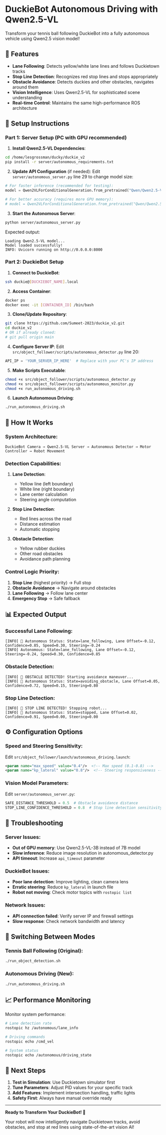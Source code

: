 # DuckieBot Autonomous Driving with Qwen2.5-VL

Transform your tennis ball following DuckieBot into a fully autonomous vehicle using Qwen2.5 vision model!

## 🚗 Features

- **Lane Following**: Detects yellow/white lane lines and follows Duckietown tracks
- **Stop Line Detection**: Recognizes red stop lines and stops appropriately  
- **Obstacle Avoidance**: Detects duckies and other obstacles, navigates around them
- **Vision Intelligence**: Uses Qwen2.5-VL for sophisticated scene understanding
- **Real-time Control**: Maintains the same high-performance ROS architecture

## 🔧 Setup Instructions

### Part 1: Server Setup (PC with GPU recommended)

1. **Install Qwen2.5-VL Dependencies**:
```bash
cd /home/lesgrossman/ducky/duckie_v2
pip install -r server/autonomous_requirements.txt
```

2. **Update API Configuration** (if needed):
Edit `server/autonomous_server.py` line 29 to change model size:
```python
# For faster inference (recommended for testing):
model = Qwen2VLForConditionalGeneration.from_pretrained("Qwen/Qwen2.5-VL-3B-Instruct")

# For better accuracy (requires more GPU memory):
# model = Qwen2VLForConditionalGeneration.from_pretrained("Qwen/Qwen2.5-VL-7B-Instruct")
```

3. **Start the Autonomous Server**:
```bash
python server/autonomous_server.py
```

Expected output:
```
Loading Qwen2.5-VL model...
Model loaded successfully!
INFO: Uvicorn running on http://0.0.0.0:8000
```

### Part 2: DuckieBot Setup

1. **Connect to DuckieBot**:
```bash
ssh duckie@[DUCKIEBOT_NAME].local
```

2. **Access Container**:
```bash
docker ps
docker exec -it [CONTAINER_ID] /bin/bash
```

3. **Clone/Update Repository**:
```bash
git clone https://github.com/Sumeet-2023/duckie_v2.git
cd duckie_v2
# OR if already cloned:
# git pull origin main
```

4. **Configure Server IP**:
Edit `src/object_follower/scripts/autonomous_detector.py` line 20:
```python
API_IP = 'YOUR_SERVER_IP_HERE'  # Replace with your PC's IP address
```

5. **Make Scripts Executable**:
```bash
chmod +x src/object_follower/scripts/autonomous_detector.py
chmod +x src/object_follower/scripts/autonomous_monitor.py
chmod +x run_autonomous_driving.sh
```

6. **Launch Autonomous Driving**:
```bash
./run_autonomous_driving.sh
```

## 🎯 How It Works

### System Architecture:
```
DuckieBot Camera → Qwen2.5-VL Server → Autonomous Detector → Motor Controller → Robot Movement
```

### Detection Capabilities:

1. **Lane Detection**:
   - Yellow line (left boundary)
   - White line (right boundary) 
   - Lane center calculation
   - Steering angle computation

2. **Stop Line Detection**:
   - Red lines across the road
   - Distance estimation
   - Automatic stopping

3. **Obstacle Detection**:
   - Yellow rubber duckies
   - Other road obstacles
   - Avoidance path planning

### Control Logic Priority:
1. **Stop Line** (highest priority) → Full stop
2. **Obstacle Avoidance** → Navigate around obstacles
3. **Lane Following** → Follow lane center
4. **Emergency Stop** → Safe fallback

## 📊 Expected Output

### Successful Lane Following:
```
[INFO] 🤖 Autonomous Status: State=lane_following, Lane Offset=-0.12, Confidence=0.85, Speed=0.30, Steering=-0.24
[INFO] Autonomous: State=lane_following, Lane Offset=-0.12, Steering=-0.24, Speed=0.30, Confidence=0.85
```

### Obstacle Detection:
```
[INFO] 🚨 OBSTACLE DETECTED! Starting avoidance maneuver...
[INFO] 🤖 Autonomous Status: State=avoiding_obstacle, Lane Offset=0.05, Confidence=0.72, Speed=0.15, Steering=0.80
```

### Stop Line Detection:
```
[INFO] 🛑 STOP LINE DETECTED! Stopping robot...
[INFO] 🤖 Autonomous Status: State=stopped, Lane Offset=0.02, Confidence=0.91, Speed=0.00, Steering=0.00
```

## ⚙️ Configuration Options

### Speed and Steering Sensitivity:
Edit `src/object_follower/launch/autonomous_driving.launch`:
```xml
<param name="max_speed" value="0.4"/>  <!-- Max speed (0.1-0.8) -->
<param name="kp_lateral" value="0.8"/>  <!-- Steering responsiveness -->
```

### Vision Model Parameters:
Edit `server/autonomous_server.py`:
```python
SAFE_DISTANCE_THRESHOLD = 0.5  # Obstacle avoidance distance
STOP_LINE_CONFIDENCE_THRESHOLD = 0.8  # Stop line detection sensitivity
```

## 🚨 Troubleshooting

### Server Issues:
- **Out of GPU memory**: Use Qwen2.5-VL-3B instead of 7B model
- **Slow inference**: Reduce image resolution in autonomous_detector.py
- **API timeout**: Increase `api_timeout` parameter

### DuckieBot Issues:
- **Poor lane detection**: Improve lighting, clean camera lens
- **Erratic steering**: Reduce `kp_lateral` in launch file
- **Robot not moving**: Check motor topics with `rostopic list`

### Network Issues:
- **API connection failed**: Verify server IP and firewall settings
- **Slow response**: Check network bandwidth and latency

## 🔄 Switching Between Modes

### Tennis Ball Following (Original):
```bash
./run_object_detection.sh
```

### Autonomous Driving (New):
```bash
./run_autonomous_driving.sh
```

## 📈 Performance Monitoring

Monitor system performance:
```bash
# Lane detection rate
rostopic hz /autonomous/lane_info

# Driving commands
rostopic echo /cmd_vel

# System status
rostopic echo /autonomous/driving_state
```

## 🎯 Next Steps

1. **Test in Simulation**: Use Duckietown simulator first
2. **Tune Parameters**: Adjust PID values for your specific track
3. **Add Features**: Implement intersection handling, traffic lights
4. **Safety First**: Always have manual override ready

---

**Ready to Transform Your DuckieBot! 🚀**

Your robot will now intelligently navigate Duckietown tracks, avoid obstacles, and stop at red lines using state-of-the-art vision AI! 